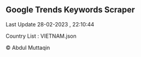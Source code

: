 

## Google Trends Keywords Scraper 
 
Last Update 28-02-2023 , 22:10:44

Country List :
VIETNAM.json



© Abdul Muttaqin 
